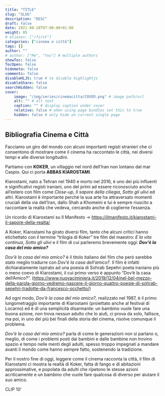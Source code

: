 ```yaml
---
title: "TITLE"
slug: "SLUG"
description: "DESC"
draft: false
date: 2021-08-28T07:00:00+01:00
weight: 05
# aliases: ["/first"]
categories: ["cinema e città"]
tags: []
author: ""
# author: ["Me", "You"] # multiple authors
showToc: false
TocOpen: false
hidemeta: false
comments: false
disableHLJS: true # to disable highlightjs
disableShare: false
searchHidden: false
cover:
    image: "/img/series/cinemacitta/COVER.png" # image path/url
    alt: "" # alt text
    caption: "" # display caption under cover
    relative: false # when using page bundles set this to true
    hidden: false # only hide on current single page
---
```



## Bibliografia Cinema e Città

Facciamo un giro del mondo con alcuni importanti registi stranieri che ci consentono di mostrare come il cinema ha raccontato le città, nei diversi tempi e alle diverse longitudini.

Partiamo con **KOKER**, un villaggio nel nord dell’Iran non lontano dal mar Caspio. Qui ci porta **ABBAS KIAROSTAMI**.

Kiarostami, nato a Tehran nel 1940 e morto nel 2016, è uno dei più influenti e significativi registi iraniani, uno del primi ad essere riconosciuto anche all’estero con film come *Close-up*, *Il sapore della ciliegia*, *Sotto gli ulivi* ed altri. Kiarostami è importante perché la sua arte ha attraversato momenti cruciali della via dell’Iran, dallo Shah a Khomeini e lui è sempre riuscito a raccontare la realtà che vedeva, cercando anche di coglierne l’essenza.

Un ricordo di Kiarostami su Il Manifesto -\> <https://ilmanifesto.it/kiarostami-il-sapore-della-realta/>

A Koker, Kiarostami ha girato diversi film, tanto che alcuni critici hanno etichettato con il termine “trilogia di Koker” tre film del maestro: *E la vita continua*, *Sotto gli ulivi* e il film di cui parleremo brevemente oggi: ***Dov’è la casa del mio amico?***

*Dov’è la casa del mio amico?* è il titolo italiano del film che però sarebbe stato meglio tradurre con *Dov’è la casa dell’amico?.* Il film è infatti dichiaratamente ispirato ad una poesia di Sohrab Sepehri poeta iraniano più o meno coevo di Kiarostami, il cui primo verso è appunto “Dov’è la casa dell’Amico?”. (<https://www.nuovaciminiera.it/2019/12/04/nel-bel-mezzo-della-parola-giorno-vedremo-nascere-il-giorno-quattro-poesie-di-sohrab-sepehri-tradotte-da-francesco-occhetto/>)

Ad ogni modo, *Dov’è la casa del mio amico?,* realizzato nel 1987, è il primo lungometraggio importante di Kiarostami (proiettato anche al festival di Locarno) ed è di una semplicità disarmante: un bambino vuole fare una buona azione, non trova nessun adulto che lo aiuti, ci prova da solo, fallisce, ma poi, in uno dei più bei finali della storia del cinema, risolve comunque il problema.

*Dov’è la casa del mio amico?* parla di come le generazioni non si parlano o, meglio, di come i problemi posti dai bambini e dalle bambine non trovino spazio e tempo nelle menti degli adulti, spesso troppo impegnati a mandare avanti il mondo come hanno sempre fatto, sostenendo la tradizione.

Per il nostro fine di oggi, leggere come il cinema racconta la città, il film di Kiarostami ci mostra la realtà di Koker, fatta di fango e di abitazioni approssimative, e popolata da adulti che ripetono le stesse azioni acriticamente e un bambino che vuole fare qualcosa di diverso per aiutare il suo amico.

CLIP 10’
